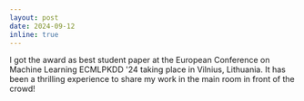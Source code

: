 ```yaml
---
layout: post
date: 2024-09-12
inline: true
---
```


I got the award as best student paper at the European Conference on Machine Learning ECMLPKDD '24 taking place in Vilnius, Lithuania. It has been a thrilling experience to share my work in the main room in front of the crowd! 
 
